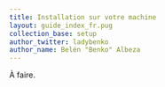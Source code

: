 ```yaml
---
title: Installation sur votre machine
layout: guide_index_fr.pug
collection_base: setup
author_twitter: ladybenko
author_name: Belén "Benko" Albeza
---
```


À faire.
